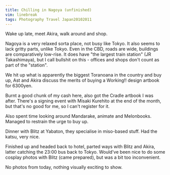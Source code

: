 ```yaml
---
title: Chilling in Nagoya (unfinished)
vim: linebreak
tags: Photography Travel Japan20102011
---
```


Wake up late, meet Akira, walk around and shop.

Nagoya is a very relaxed sorta place, not busy like Tokyo. It also seems to
lack gritty parts, unlike Tokyo. Even in the CBD, roads are wide, buildings are
comparatively low-rise. It does have "the largest train station" (JR
Takashimaya), but I call bullshit on this - offices and shops don't count as
part of the "station".

We hit up what is apparently the biggest Toranoana in the country and buy up,
Ast and Akira discuss the merits of buying a Working!! design artbook for
6300yen.

Burnt a good chunk of my cash here, also got the Cradle artbook I was after.
There's a signing event with Misaki Kurehito at the end of the month, but
that's no good for me, so I can't register for it.

Also spent time looking around Mandarake, animate and Melonbooks. Managed to
restrain the urge to buy up.

Dinner with Blitz at Yabaton, they specialise in miso-based stuff. Had the
katsu, very nice.

Finished up and headed back to hotel, parted ways with Blitz and Akira, latter
catching the 23:00 bus back to Tokyo. Would've been nice to do some cosplay
photos with Blitz (came prepared), but was a bit too inconvenient.

No photos from today, nothing visually exciting to show.

